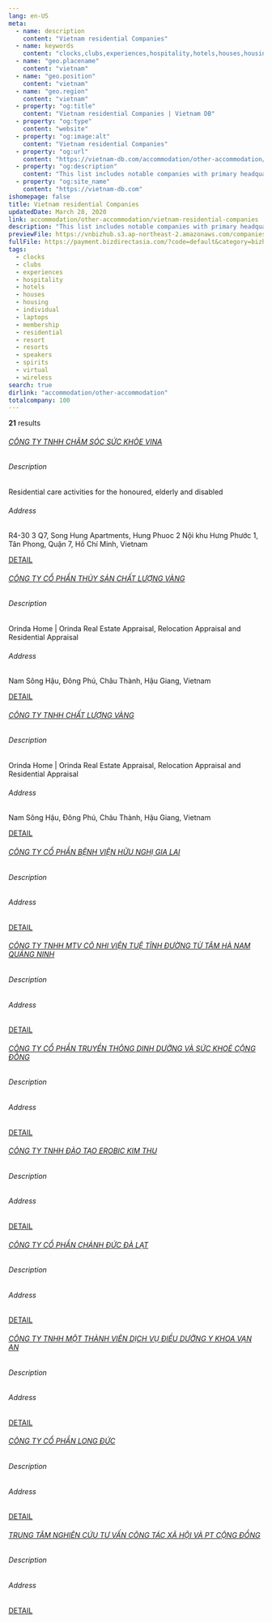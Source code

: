```yaml
---
lang: en-US
meta:
  - name: description
    content: "Vietnam residential Companies"
  - name: keywords
    content: "clocks,clubs,experiences,hospitality,hotels,houses,housing,individual,laptops,membership,residential,resort,resorts,speakers,spirits,virtual,wireless,I559000"
  - name: "geo.placename"
    content: "vietnam"
  - name: "geo.position"
    content: "vietnam"
  - name: "geo.region"
    content: "vietnam"
  - property: "og:title"
    content: "Vietnam residential Companies | Vietnam DB"
  - property: "og:type"
    content: "website"
  - property: "og:image:alt"
    content: "Vietnam residential Companies"
  - property: "og:url"
    content: "https://vietnam-db.com/accommodation/other-accommodation/vietnam-residential-companies"
  - property: "og:description"
    content: "This list includes notable companies with primary headquarters located in the Vietnam that are engaged in business activities of residential, updated on March 28, 2020.This list was compiled automatically by our AI-powered algorithm and curated by our team of analysts"
  - property: "og:site_name"
    content: "https://vietnam-db.com"
ishomepage: false
title: Vietnam residential Companies
updatedDate: March 28, 2020
link: accommodation/other-accommodation/vietnam-residential-companies
description: "This list includes notable companies with primary headquarters located in the Vietnam that are engaged in business activities of residential, updated on March 28, 2020.This list was compiled automatically by our AIpowered algorithm and curated by our team of analysts"
previewFile: https://vnbizhub.s3.ap-northeast-2.amazonaws.com/companies/vietnam-residential-companies_preview.xlsx
fullFile: https://payment.bizdirectasia.com/?code=default&category=bizhub&item=vietnam-residential-companies&redirect=https://vietnam-db.com
tags: 
  - clocks
  - clubs
  - experiences
  - hospitality
  - hotels
  - houses
  - housing
  - individual
  - laptops
  - membership
  - residential
  - resort
  - resorts
  - speakers
  - spirits
  - virtual
  - wireless
search: true
dirlink: "accommodation/other-accommodation"
totalcompany: 100
---
```


<p class="fs-medium textColorHighlight"><strong>21</strong> results</p>
<div class="bd-item">
    <div class="item-content">
        <h6 class="textColorPrimary item-title"><a class="textColorPrimary" href="/accommodation/other-accommodation/vietnam-residential-companies/level3-vina-healthcare-company-limited-2918297">CÔNG TY TNHH CHĂM SÓC SỨC KHỎE VINA</a></h6>
        <h6 class="bd-label">Description</h6>
        <p>Residential care activities for the honoured, elderly and disabled</p>
        <h6 class="bd-label">Address</h6>
        <p>R4-30 3 Q7, Song Hung Apartments, Hung Phuoc 2 Nội khu Hưng Phước 1, Tân Phong, Quận 7, Hồ Chí Minh, Vietnam</p>
        <p>
            <a class="btn btn-sm btn-primary" href="/accommodation/other-accommodation/vietnam-residential-companies/level3-vina-healthcare-company-limited-2918297">DETAIL <i class="bd-icon ic_arrow_back"></i></a>
        </p>
    </div>
</div>

<div class="bd-item">
    <div class="item-content">
        <h6 class="textColorPrimary item-title"><a class="textColorPrimary" href="/accommodation/other-accommodation/vietnam-residential-companies/level3-goldenquality-seafood-corporation-2648322">CÔNG TY CỔ PHẦN  THỦY SẢN CHẤT LƯỢNG VÀNG</a></h6>
        <h6 class="bd-label">Description</h6>
        <p>Orinda Home | Orinda Real Estate Appraisal, Relocation Appraisal and Residential Appraisal</p>
        <h6 class="bd-label">Address</h6>
        <p>Nam Sông Hậu, Đông Phú, Châu Thành, Hậu Giang, Vietnam</p>
        <p>
            <a class="btn btn-sm btn-primary" href="/accommodation/other-accommodation/vietnam-residential-companies/level3-goldenquality-seafood-corporation-2648322">DETAIL <i class="bd-icon ic_arrow_back"></i></a>
        </p>
    </div>
</div>

<div class="bd-item">
    <div class="item-content">
        <h6 class="textColorPrimary item-title"><a class="textColorPrimary" href="/accommodation/other-accommodation/vietnam-residential-companies/level3-golden-quality-company-limited-2517182">CÔNG TY TNHH CHẤT LƯỢNG VÀNG</a></h6>
        <h6 class="bd-label">Description</h6>
        <p>Orinda Home | Orinda Real Estate Appraisal, Relocation Appraisal and Residential Appraisal</p>
        <h6 class="bd-label">Address</h6>
        <p>Nam Sông Hậu, Đông Phú, Châu Thành, Hậu Giang, Vietnam</p>
        <p>
            <a class="btn btn-sm btn-primary" href="/accommodation/other-accommodation/vietnam-residential-companies/level3-golden-quality-company-limited-2517182">DETAIL <i class="bd-icon ic_arrow_back"></i></a>
        </p>
    </div>
</div>

<div class="bd-item">
    <div class="item-content">
        <h6 class="textColorPrimary item-title"><a class="textColorPrimary" href="/accommodation/other-accommodation/vietnam-residential-companies/level3-gia-lai-friendship-hospital-joint-stock-company-2603970">CÔNG TY CỔ PHẦN BỆNH VIỆN HỮU NGHỊ GIA LAI</a></h6>
        <h6 class="bd-label">Description</h6>
        <p></p>
        <h6 class="bd-label">Address</h6>
        <p></p>
        <p>
            <a class="btn btn-sm btn-primary" href="/accommodation/other-accommodation/vietnam-residential-companies/level3-gia-lai-friendship-hospital-joint-stock-company-2603970">DETAIL <i class="bd-icon ic_arrow_back"></i></a>
        </p>
    </div>
</div>

<div class="bd-item">
    <div class="item-content">
        <h6 class="textColorPrimary item-title"><a class="textColorPrimary" href="/accommodation/other-accommodation/vietnam-residential-companies/level3-cong-ty-tnhh-mtv-co-nhi-vien-tue-tinh-duong-tu-tam-ha-nam-quang-ninh-2710251">CÔNG TY TNHH MTV CÔ NHI VIỆN TUỆ TĨNH ĐƯỜNG TỪ TÂM HÀ NAM QUẢNG NINH</a></h6>
        <h6 class="bd-label">Description</h6>
        <p></p>
        <h6 class="bd-label">Address</h6>
        <p></p>
        <p>
            <a class="btn btn-sm btn-primary" href="/accommodation/other-accommodation/vietnam-residential-companies/level3-cong-ty-tnhh-mtv-co-nhi-vien-tue-tinh-duong-tu-tam-ha-nam-quang-ninh-2710251">DETAIL <i class="bd-icon ic_arrow_back"></i></a>
        </p>
    </div>
</div>

<div class="bd-item">
    <div class="item-content">
        <h6 class="textColorPrimary item-title"><a class="textColorPrimary" href="/accommodation/other-accommodation/vietnam-residential-companies/level3-community-health-and-nutrition-media-joint-stock-company-2955790">CÔNG TY CỔ PHẦN TRUYỀN THÔNG DINH DƯỠNG VÀ SỨC KHOẺ CỘNG ĐỒNG</a></h6>
        <h6 class="bd-label">Description</h6>
        <p></p>
        <h6 class="bd-label">Address</h6>
        <p></p>
        <p>
            <a class="btn btn-sm btn-primary" href="/accommodation/other-accommodation/vietnam-residential-companies/level3-community-health-and-nutrition-media-joint-stock-company-2955790">DETAIL <i class="bd-icon ic_arrow_back"></i></a>
        </p>
    </div>
</div>

<div class="bd-item">
    <div class="item-content">
        <h6 class="textColorPrimary item-title"><a class="textColorPrimary" href="/accommodation/other-accommodation/vietnam-residential-companies/level3-cong-ty-tnhh-dao-tao-erobic-kim-thu-2769503">CÔNG TY TNHH ĐÀO TẠO EROBIC KIM THU</a></h6>
        <h6 class="bd-label">Description</h6>
        <p></p>
        <h6 class="bd-label">Address</h6>
        <p></p>
        <p>
            <a class="btn btn-sm btn-primary" href="/accommodation/other-accommodation/vietnam-residential-companies/level3-cong-ty-tnhh-dao-tao-erobic-kim-thu-2769503">DETAIL <i class="bd-icon ic_arrow_back"></i></a>
        </p>
    </div>
</div>

<div class="bd-item">
    <div class="item-content">
        <h6 class="textColorPrimary item-title"><a class="textColorPrimary" href="/accommodation/other-accommodation/vietnam-residential-companies/level3-chanh-duc-da-lat-joint-stock-company-2522796">CÔNG TY CỔ PHẦN CHÁNH ĐỨC ĐÀ LẠT</a></h6>
        <h6 class="bd-label">Description</h6>
        <p></p>
        <h6 class="bd-label">Address</h6>
        <p></p>
        <p>
            <a class="btn btn-sm btn-primary" href="/accommodation/other-accommodation/vietnam-residential-companies/level3-chanh-duc-da-lat-joint-stock-company-2522796">DETAIL <i class="bd-icon ic_arrow_back"></i></a>
        </p>
    </div>
</div>

<div class="bd-item">
    <div class="item-content">
        <h6 class="textColorPrimary item-title"><a class="textColorPrimary" href="/accommodation/other-accommodation/vietnam-residential-companies/level3-cong-ty-tnhh-mot-thanh-vien-dich-vu-dieu-duong-y-khoa-van-an-2534364">CÔNG TY TNHH MỘT THÀNH VIÊN DỊCH VỤ ĐIỀU DƯỠNG Y KHOA VẠN AN</a></h6>
        <h6 class="bd-label">Description</h6>
        <p></p>
        <h6 class="bd-label">Address</h6>
        <p></p>
        <p>
            <a class="btn btn-sm btn-primary" href="/accommodation/other-accommodation/vietnam-residential-companies/level3-cong-ty-tnhh-mot-thanh-vien-dich-vu-dieu-duong-y-khoa-van-an-2534364">DETAIL <i class="bd-icon ic_arrow_back"></i></a>
        </p>
    </div>
</div>

<div class="bd-item">
    <div class="item-content">
        <h6 class="textColorPrimary item-title"><a class="textColorPrimary" href="/accommodation/other-accommodation/vietnam-residential-companies/level3-long-duc-joint-stock-company-2534216">CÔNG TY CỔ PHẦN LONG ĐỨC</a></h6>
        <h6 class="bd-label">Description</h6>
        <p></p>
        <h6 class="bd-label">Address</h6>
        <p></p>
        <p>
            <a class="btn btn-sm btn-primary" href="/accommodation/other-accommodation/vietnam-residential-companies/level3-long-duc-joint-stock-company-2534216">DETAIL <i class="bd-icon ic_arrow_back"></i></a>
        </p>
    </div>
</div>

<div class="bd-item">
    <div class="item-content">
        <h6 class="textColorPrimary item-title"><a class="textColorPrimary" href="/accommodation/other-accommodation/vietnam-residential-companies/level3-trung-tam-nghien-cuu-tu-van-cong-tac-xa-hoi-va-pt-cong-dong-2501952">TRUNG TÂM NGHIÊN CỨU TƯ VẤN CÔNG TÁC XÃ HỘI VÀ PT CỘNG ĐỒNG</a></h6>
        <h6 class="bd-label">Description</h6>
        <p></p>
        <h6 class="bd-label">Address</h6>
        <p></p>
        <p>
            <a class="btn btn-sm btn-primary" href="/accommodation/other-accommodation/vietnam-residential-companies/level3-trung-tam-nghien-cuu-tu-van-cong-tac-xa-hoi-va-pt-cong-dong-2501952">DETAIL <i class="bd-icon ic_arrow_back"></i></a>
        </p>
    </div>
</div>

